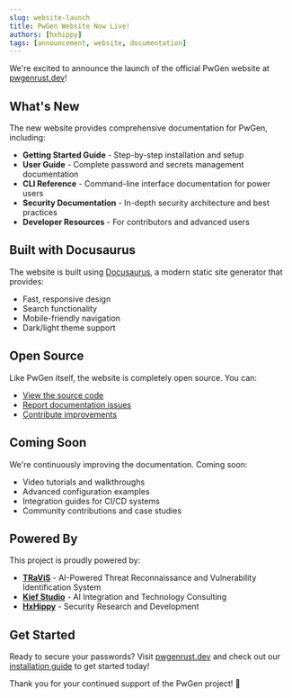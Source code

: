 ```yaml
---
slug: website-launch
title: PwGen Website Now Live!
authors: [hxhippy]
tags: [announcement, website, documentation]
---
```


We're excited to announce the launch of the official PwGen website at [pwgenrust.dev](https://pwgenrust.dev)!

<!--truncate-->

## What's New

The new website provides comprehensive documentation for PwGen, including:

- **Getting Started Guide** - Step-by-step installation and setup
- **User Guide** - Complete password and secrets management documentation
- **CLI Reference** - Command-line interface documentation for power users
- **Security Documentation** - In-depth security architecture and best practices
- **Developer Resources** - For contributors and advanced users

## Built with Docusaurus

The website is built using [Docusaurus](https://docusaurus.io/), a modern static site generator that provides:

- Fast, responsive design
- Search functionality
- Mobile-friendly navigation
- Dark/light theme support

## Open Source

Like PwGen itself, the website is completely open source. You can:

- [View the source code](https://github.com/hxhippy/pwgen/tree/main/website)
- [Report documentation issues](https://github.com/hxhippy/pwgen/issues)
- [Contribute improvements](https://github.com/hxhippy/pwgen/blob/main/CONTRIBUTING.md)

## Coming Soon

We're continuously improving the documentation. Coming soon:

- Video tutorials and walkthroughs
- Advanced configuration examples
- Integration guides for CI/CD systems
- Community contributions and case studies

## Powered By

This project is proudly powered by:

- **[TRaViS](https://travisasm.com)** - AI-Powered Threat Reconnaissance and Vulnerability Identification System
- **[Kief Studio](https://kief.studio)** - AI Integration and Technology Consulting
- **[HxHippy](https://hxhippy.com)** - Security Research and Development

## Get Started

Ready to secure your passwords? Visit [pwgenrust.dev](https://pwgenrust.dev) and check out our [installation guide](../docs/getting-started/installation) to get started today!

Thank you for your continued support of the PwGen project! 🔐